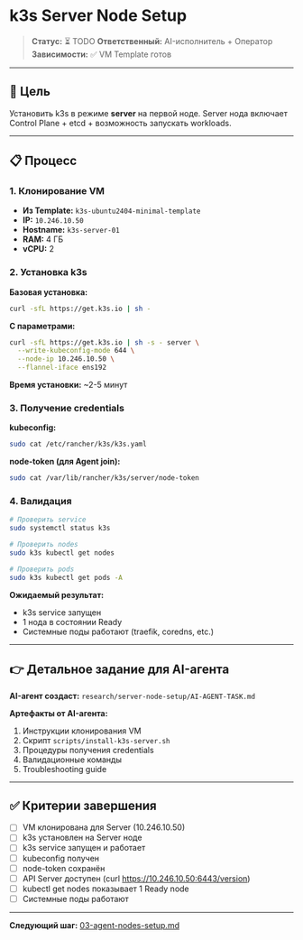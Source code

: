 # k3s Server Node Setup

> **Статус:** ⏳ TODO
> **Ответственный:** AI-исполнитель + Оператор
> **Зависимости:** ✅ VM Template готов

---

## 🎯 Цель

Установить k3s в режиме **server** на первой ноде. Server нода включает Control Plane + etcd + возможность запускать workloads.

---

## 📋 Процесс

### 1. Клонирование VM
- **Из Template:** `k3s-ubuntu2404-minimal-template`
- **IP:** `10.246.10.50`
- **Hostname:** `k3s-server-01`
- **RAM:** 4 ГБ
- **vCPU:** 2

### 2. Установка k3s

**Базовая установка:**
```bash
curl -sfL https://get.k3s.io | sh -
```

**С параметрами:**
```bash
curl -sfL https://get.k3s.io | sh -s - server \
  --write-kubeconfig-mode 644 \
  --node-ip 10.246.10.50 \
  --flannel-iface ens192
```

**Время установки:** ~2-5 минут

### 3. Получение credentials

**kubeconfig:**
```bash
sudo cat /etc/rancher/k3s/k3s.yaml
```

**node-token (для Agent join):**
```bash
sudo cat /var/lib/rancher/k3s/server/node-token
```

### 4. Валидация

```bash
# Проверить service
sudo systemctl status k3s

# Проверить nodes
sudo k3s kubectl get nodes

# Проверить pods
sudo k3s kubectl get pods -A
```

**Ожидаемый результат:**
- k3s service запущен
- 1 нода в состоянии Ready
- Системные поды работают (traefik, coredns, etc.)

---

## 👉 Детальное задание для AI-агента

**AI-агент создаст:** `research/server-node-setup/AI-AGENT-TASK.md`

**Артефакты от AI-агента:**
1. Инструкции клонирования VM
2. Скрипт `scripts/install-k3s-server.sh`
3. Процедуры получения credentials
4. Валидационные команды
5. Troubleshooting guide

---

## ✅ Критерии завершения

- [ ] VM клонирована для Server (10.246.10.50)
- [ ] k3s установлен на Server ноде
- [ ] k3s service запущен и работает
- [ ] kubeconfig получен
- [ ] node-token сохранён
- [ ] API Server доступен (curl https://10.246.10.50:6443/version)
- [ ] kubectl get nodes показывает 1 Ready node
- [ ] Системные поды работают

---

**Следующий шаг:** [03-agent-nodes-setup.md](./03-agent-nodes-setup.md)

